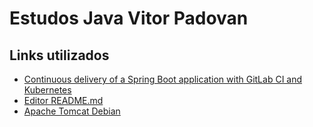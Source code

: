 # Estudos Java Vitor Padovan
## Links utilizados
- [Continuous delivery of a Spring Boot application with GitLab CI and Kubernetes](https://about.gitlab.com/blog/2016/12/14/continuous-delivery-of-a-spring-boot-application-with-gitlab-ci-and-kubernetes/)
- [Editor README.md](https://dillinger.io/)
- [Apache Tomcat Debian](https://www.digitalocean.com/community/tutorials/how-to-install-apache-tomcat-9-on-debian-10-pt)